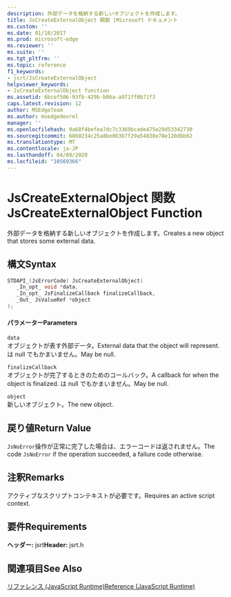 ```yaml
---
description: 外部データを格納する新しいオブジェクトを作成します。
title: JsCreateExternalObject 関数 |Microsoft ドキュメント
ms.custom: ''
ms.date: 01/18/2017
ms.prod: microsoft-edge
ms.reviewer: ''
ms.suite: ''
ms.tgt_pltfrm: ''
ms.topic: reference
f1_keywords:
- jsrt/JsCreateExternalObject
helpviewer_keywords:
- JsCreateExternalObject function
ms.assetid: 6bcef506-93fb-429b-b06a-a971ff0b71f3
caps.latest.revision: 12
author: MSEdgeTeam
ms.author: msedgedevrel
manager: ''
ms.openlocfilehash: 9a68f4befea7dc7c3369bcade475e29d53342730
ms.sourcegitcommit: 6860234c25a8be863b7f29a54838e78e120dbb62
ms.translationtype: MT
ms.contentlocale: ja-JP
ms.lasthandoff: 04/09/2020
ms.locfileid: "10569366"
---
```

# <span data-ttu-id="4d5cd-103">JsCreateExternalObject 関数</span><span class="sxs-lookup"><span data-stu-id="4d5cd-103">JsCreateExternalObject Function</span></span>
<span data-ttu-id="4d5cd-104">外部データを格納する新しいオブジェクトを作成します。</span><span class="sxs-lookup"><span data-stu-id="4d5cd-104">Creates a new object that stores some external data.</span></span>
  
## <span data-ttu-id="4d5cd-105">構文</span><span class="sxs-lookup"><span data-stu-id="4d5cd-105">Syntax</span></span>  
  
```cpp  
STDAPI_(JsErrorCode) JsCreateExternalObject(  
   _In_opt_ void *data,  
   _In_opt_ JsFinalizeCallback finalizeCallback,  
   _Out_ JsValueRef *object  
);  
```  
  
#### <span data-ttu-id="4d5cd-106">パラメーター</span><span class="sxs-lookup"><span data-stu-id="4d5cd-106">Parameters</span></span>  
 `data`  
 <span data-ttu-id="4d5cd-107">オブジェクトが表す外部データ。</span><span class="sxs-lookup"><span data-stu-id="4d5cd-107">External data that the object will represent.</span></span> <span data-ttu-id="4d5cd-108">は null でもかまいません。</span><span class="sxs-lookup"><span data-stu-id="4d5cd-108">May be null.</span></span>  
  
 `finalizeCallback`  
 <span data-ttu-id="4d5cd-109">オブジェクトが完了するときのためのコールバック。</span><span class="sxs-lookup"><span data-stu-id="4d5cd-109">A callback for when the object is finalized.</span></span> <span data-ttu-id="4d5cd-110">は null でもかまいません。</span><span class="sxs-lookup"><span data-stu-id="4d5cd-110">May be null.</span></span>  
  
 `object`  
 <span data-ttu-id="4d5cd-111">新しいオブジェクト。</span><span class="sxs-lookup"><span data-stu-id="4d5cd-111">The new object.</span></span>  
  
## <span data-ttu-id="4d5cd-112">戻り値</span><span class="sxs-lookup"><span data-stu-id="4d5cd-112">Return Value</span></span>  
 <span data-ttu-id="4d5cd-113">`JsNoError`操作が正常に完了した場合は、エラーコードは返されません。</span><span class="sxs-lookup"><span data-stu-id="4d5cd-113">The code `JsNoError` if the operation succeeded, a failure code otherwise.</span></span>  
  
## <span data-ttu-id="4d5cd-114">注釈</span><span class="sxs-lookup"><span data-stu-id="4d5cd-114">Remarks</span></span>  
 <span data-ttu-id="4d5cd-115">アクティブなスクリプトコンテキストが必要です。</span><span class="sxs-lookup"><span data-stu-id="4d5cd-115">Requires an active script context.</span></span>  
  
## <span data-ttu-id="4d5cd-116">要件</span><span class="sxs-lookup"><span data-stu-id="4d5cd-116">Requirements</span></span>  
 <span data-ttu-id="4d5cd-117">**ヘッダー:** jsrt</span><span class="sxs-lookup"><span data-stu-id="4d5cd-117">**Header:** jsrt.h</span></span>  
  
## <span data-ttu-id="4d5cd-118">関連項目</span><span class="sxs-lookup"><span data-stu-id="4d5cd-118">See Also</span></span>  
 [<span data-ttu-id="4d5cd-119">リファレンス (JavaScript Runtime)</span><span class="sxs-lookup"><span data-stu-id="4d5cd-119">Reference (JavaScript Runtime)</span></span>](../chakra-hosting/reference-javascript-runtime.md)